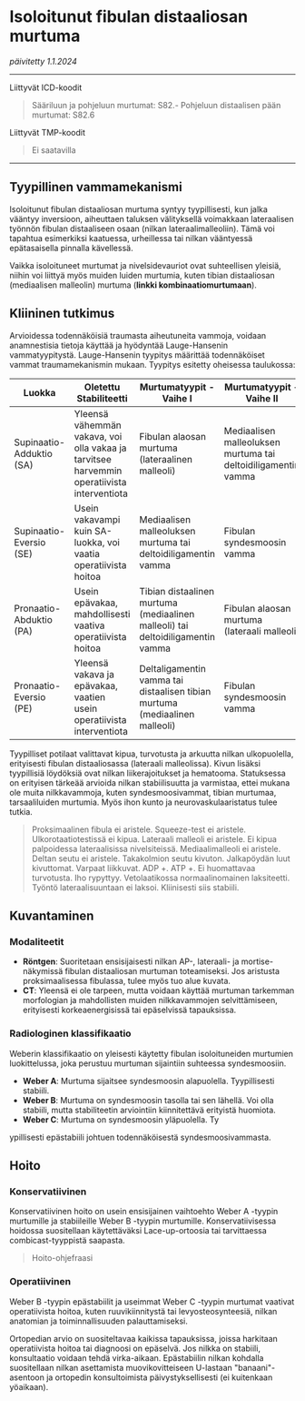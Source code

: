 # Isoloitunut fibulan distaaliosan murtuma
*päivitetty 1.1.2024*

---

Liittyvät ICD-koodit
> Sääriluun ja pohjeluun murtumat: S82.-
> Pohjeluun distaalisen pään murtumat: S82.6

Liittyvät TMP-koodit
> Ei saatavilla

---

## Tyypillinen vammamekanismi
Isoloitunut fibulan distaaliosan murtuma syntyy tyypillisesti, kun jalka vääntyy inversioon, aiheuttaen taluksen välityksellä voimakkaan lateraalisen työnnön fibulan distaaliseen osaan (nilkan lateraalimalleoliin). Tämä voi tapahtua esimerkiksi kaatuessa, urheillessa tai nilkan vääntyessä epätasaisella pinnalla kävellessä.

Vaikka isoloituneet murtumat ja nivelsidevauriot ovat suhteellisen yleisiä, niihin voi liittyä myös muiden luiden murtumia, kuten tibian distaaliosan (mediaalisen malleolin) murtuma (**linkki kombinaatiomurtumaan**).

## Kliininen tutkimus
Arvioidessa todennäköisiä traumasta aiheutuneita vammoja, voidaan anamnestisia tietoja käyttää ja hyödyntää Lauge-Hansenin vammatyypitystä. Lauge-Hansenin tyypitys määrittää todennäköiset vammat traumamekanismin mukaan. Tyypitys esitetty oheisessa taulukossa:

| Luokka                      | Oletettu Stabiliteetti                                      | Murtumatyypit - Vaihe I                                            | Murtumatyypit - Vaihe II                                 | Murtumatyypit - Vaihe III                                  |
|-----------------------------|--------------------------------------------------------------|--------------------------------------------------------------------|----------------------------------------------------------|-------------------------------------------------------------|
| Supinaatio-Adduktio (SA)    | Yleensä vähemmän vakava, voi olla vakaa ja tarvitsee harvemmin operatiivista interventiota                      | Fibulan alaosan murtuma (lateraalinen malleoli)                        | Mediaalisen malleoluksen murtuma tai deltoidiligamentin vamma  | -                                                           |
| Supinaatio-Eversio (SE)     | Usein vakavampi kuin SA-luokka, voi vaatia operatiivista hoitoa                | Mediaalisen malleoluksen murtuma tai deltoidiligamentin vamma      | Fibulan syndesmoosin vamma                               | Korkea Fibulan murtuma              |
| Pronaatio-Abduktio (PA)     | Usein epävakaa, mahdollisesti vaativa operatiivista hoitoa   | Tibian distaalinen murtuma (mediaalinen malleoli) tai deltoidiligamentin vamma      | Fibulan alaosan murtuma (lateraali malleoli)              | -                                                           |
| Pronaatio-Eversio (PE)      | Yleensä vakava ja epävakaa, vaatien usein operatiivista interventiota | Deltaligamentin vamma tai distaalisen tibian murtuma (mediaalinen malleoli)      | Fibulan syndesmoosin vamma                               | Korkean syndesmoosin vamma tai tibian distaaliosan (takakolmio) murtuma        |

Tyypilliset potilaat valittavat kipua, turvotusta ja arkuutta nilkan ulkopuolella, erityisesti fibulan distaaliosassa (lateraali malleolissa). Kivun lisäksi tyypillisiä löydöksiä ovat nilkan liikerajoitukset ja hematooma. Statuksessa on erityisen tärkeää arvioida nilkan stabiilisuutta ja varmistaa, ettei mukana ole muita nilkkavammoja, kuten syndesmoosivammat, tibian murtumaa, tarsaaliluiden murtumia. Myös ihon kunto ja neurovaskulaaristatus tulee tutkia.

> Proksimaalinen fibula ei aristele. Squeeze-test ei aristele. Ulkorotaatiotestissä ei kipua. Lateraali malleoli ei aristele. Ei kipua palpoidessa lateraalisissa nivelsiteissä. Mediaalimalleoli ei aristele. Deltan seutu ei aristele. Takakolmion seutu kivuton. Jalkapöydän luut kivuttomat. Varpaat liikkuvat. ADP +. ATP +. Ei huomattavaa turvotusta. Iho rypyttyy. Vetolaatikossa normaalinomainen laksiteetti. Työntö lateraalisuuntaan ei laksoi. Kliinisesti siis stabiili.

## Kuvantaminen
### Modaliteetit
- **Röntgen**: Suoritetaan ensisijaisesti nilkan AP-, lateraali- ja mortise-näkymissä fibulan distaaliosan murtuman toteamiseksi. Jos aristusta proksimaalisessa fibulassa, tulee myös tuo alue kuvata.
- **CT**: Yleensä ei ole tarpeen, mutta voidaan käyttää murtuman tarkemman morfologian ja mahdollisten muiden nilkkavammojen selvittämiseen, erityisesti korkeaenergisissä tai epäselvissä tapauksissa.

### Radiologinen klassifikaatio
Weberin klassifikaatio on yleisesti käytetty fibulan isoloituneiden murtumien luokittelussa, joka perustuu murtuman sijaintiin suhteessa syndesmoosiin.
- **Weber A**: Murtuma sijaitsee syndesmoosin alapuolella. Tyypillisesti stabiili.
- **Weber B**: Murtuma on syndesmoosin tasolla tai sen lähellä. Voi olla stabiili, mutta stabiliteetin arviointiin kiinnitettävä erityistä huomiota.
- **Weber C**: Murtuma on syndesmoosin yläpuolella. Ty

ypillisesti epästabiili johtuen todennäköisestä syndesmoosivammasta.

## Hoito
### Konservatiivinen
Konservatiivinen hoito on usein ensisijainen vaihtoehto Weber A -tyypin murtumille ja stabiileille Weber B -tyypin murtumille. Konservatiivisessa hoidossa suositellaan käytettäväksi Lace-up-ortoosia tai tarvittaessa combicast-tyyppistä saapasta.

> Hoito-ohjefraasi

### Operatiivinen
Weber B -tyypin epästabiilit ja useimmat Weber C -tyypin murtumat vaativat operatiivista hoitoa, kuten ruuvikiinnitystä tai levyosteosynteesiä, nilkan anatomian ja toiminnallisuuden palauttamiseksi.

Ortopedian arvio on suositeltavaa kaikissa tapauksissa, joissa harkitaan operatiivista hoitoa tai diagnoosi on epäselvä. Jos nilkka on stabiili, konsultaatio voidaan tehdä virka-aikaan. Epästabiilin nilkan kohdalla suositellaan nilkan asettamista muovikovitteiseen U-lastaan "banaani"-asentoon ja ortopedin konsultoimista päivystyksellisesti (ei kuitenkaan yöaikaan).

